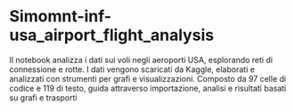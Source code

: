 # Simomnt-inf-usa_airport_flight_analysis
Il notebook analizza i dati sui voli negli aeroporti USA, esplorando reti di connessione e rotte. I dati vengono scaricati da Kaggle, elaborati e analizzati con strumenti per grafi e visualizzazioni. Composto da 97 celle di codice e 119 di testo, guida attraverso importazione, analisi e risultati basati su grafi e trasporti
